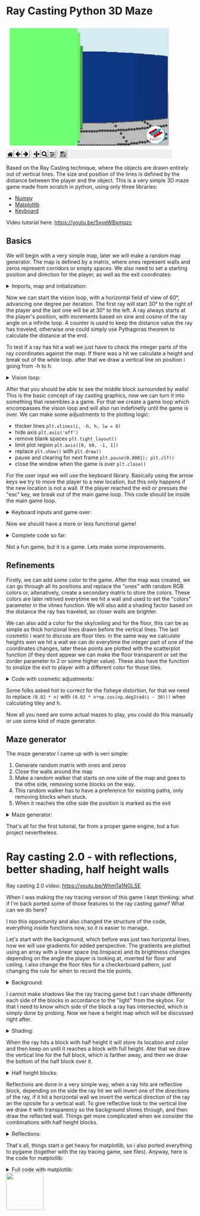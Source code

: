 # Ray Casting Python 3D Maze

 ![](gif.gif)
 
Based on the Ray Casting technique, where the objects are drawn entirely out of vertical lines. The size and position of the lines is defined by the distance between the player and the object. This is a very simple 3D maze game made from scratch in python, using only three libraries:

* [Numpy](https://numpy.org/)
* [Matplotlib](https://matplotlib.org/)
* [Keyboard](https://pypi.org/project/keyboard/)


Video tutorial here: https://youtu.be/5xyeWBxmqzc

## Basics

We will begin with a very simple map, later we will make a random map generator. The map is defined by a matrix, where ones represent walls and zeros represent corridors or empty spaces. We also need to set a starting position and direction for the player, as well as the exit coordinates:

<details>
  <summary>Imports, map and initialization:</summary>
 
```python
import numpy as np
from matplotlib import pyplot as plt
import keyboard

mapa = [[1, 1, 1, 1, 1],
        [1, 0, 0, 0, 1],
        [1, 0, 1, 0, 1],
        [1, 0, 0, 0, 1],
        [1, 1, 1, 1, 1]]

posx, posy, rot = 1.5, 1.5, np.pi/4
exitx, exity = 3, 3
```
</details>

Now we can start the vision loop, with a horizontal field of view of 60°, advancing one degree per iteration. The first ray will start 30° to the right of the player and the last one will be at 30° to the left. A ray always starts at the player's position, with increments based on sine and cosine of the ray angle on a infinite loop. A counter is used to keep the distance value the ray has traveled, otherwise one could simply use Pythagoras theorem to calculate the distance at the end.

To test if a ray has hit a wall we just have to check the integer parts of the ray coordinates against the map. If there was a hit we calculate a height and break out of the while loop. after that we draw a vertical line on position i going from -h to h.

<details>
  <summary>Vision loop:</summary>
 
```python
for i in range(60):
    rot_i = rot + np.deg2rad(i-30)
    x, y = posx, posy
    sin, cos = 0.02*np.sin(rot_i), 0.02*np.cos(rot_i)
    n = 0
    
    while 1:
        x, y, n = x + cos, y + sin, n +1
        if mapa[int(x)][int(y)]:
            h = 1/(0.02*n)
            break
        
    plt.vlines(i, -h, h)

plt.show()
```
</details>

After that you should be able to see the middle block surrounded by walls! This is the basic concept of ray casting graphics, now we can turn it into something that resembles a a game. For that we create a game loop which encompasses the vision loop and will also run indefinetly until the game is over. We can make some adjustments to the plotting logic: 

* thicker lines `plt.vlines(i, -h, h, lw = 8)`
* hide axis `plt.axis('off')`
* remove blank spaces `plt.tight_layout()`
* limit plot region  `plt.axis([0, 60, -1, 1])`
* replace `plt.show()`  with `plt.draw()`
* pause and clearing for next frame `plt.pause(0.0001); plt.clf()`
* close the window when the game is over `plt.close()`

For the user input we will use the keyboard library. Basically using the arrow keys we try to move the player to a new location, but this only happens if the new location is not a wall. If the player reached the exit or presses the "esc" key, we break out of the main game loop. This code should be inside the main game loop.

<details>
  <summary>Keyboard inputs and game over:</summary>
 
```python
    key = keyboard.read_key()
    x, y = (posx, posy)

    if key == 'up':
        x, y = (x + 0.3*np.cos(rot), y + 0.3*np.sin(rot))
    elif key == 'down':
        x, y = (x - 0.3*np.cos(rot), y - 0.3*np.sin(rot))
    elif key == 'left':
        rot = rot - np.pi/8
    elif key == 'right':
        rot = rot + np.pi/8
    elif key == 'esc':
        break

    if mapa[int(x)][int(y)] == 0:
        if int(posx) == exitx and int(posy) == exity:
            break
        posx, posy = (x, y)
```
</details>

Now we should have a more or less functional game!

<details>
  <summary>Complete code so far:</summary>
  
  ```python
import numpy as np
from matplotlib import pyplot as plt
import keyboard

mapa = [[1, 1, 1, 1, 1],
        [1, 0, 0, 0, 1],
        [1, 0, 1, 0, 1],
        [1, 0, 0, 0, 1],
        [1, 1, 1, 1, 1]]

posx, posy, rot = 1.5, 1.5, np.pi/4
exitx, exity = 3, 3

while 1:
    for i in range(60):
        rot_i = rot + np.deg2rad(i-30)
        x, y = posx, posy
        sin, cos = 0.02*np.sin(rot_i), 0.02*np.cos(rot_i)
        n = 0
        
        while 1:
            x, y, n = x + cos, y + sin, n +1
            if mapa[int(x)][int(y)]:
                h = 1/(0.02*n)
                break
            
        plt.vlines(i, -h, h, lw=8)

    plt.axis('off'); plt.tight_layout(); plt.axis([0, 60, -1, 1])
    plt.draw(); plt.pause(0.0001); plt.clf()
    
    key = keyboard.read_key()
    x, y = (posx, posy)

    if key == 'up':
        x, y = (x + 0.3*np.cos(rot), y + 0.3*np.sin(rot))
    elif key == 'down':
        x, y = (x - 0.3*np.cos(rot), y - 0.3*np.sin(rot))
    elif key == 'left':
        rot = rot - np.pi/8
    elif key == 'right':
        rot = rot + np.pi/8
    elif key == 'esc':
        break

    if mapa[int(x)][int(y)] == 0:
        if int(posx) == exitx and int(posy) == exity:
            break
        posx, posy = (x, y)

plt.close()
```
  
</details>

Not a fun game, but it is a game. Lets make some improvements.

## Refinements
Firstly, we can add some color to the game. After the map was created, we can go through all its positions and replace the "ones" with random RGB colors or, altenatively, create a secondary matrix to store the colors. These colors are later retrived everytime we hit a wall and used to set the "colors" parameter in the vlines function. We will also add a shading factor based on the distance the ray has traveled, so closer walls are brighter.

We can also add a color for the sky/ceiling and for the floor, this can be as simple as thick horizonal lines drawn before the vertical lines. The last cosmetic i want to discuss are floor tiles: in the same way we calculate heights wen we hit a wall we can do everytime the integer part of one of the coordinates changes, later these points are plotted with the scatterplot function (if they dont appear we can make the floor transparent or set the zorder parameter to 2 or some higher value). These also have the function to sinalize the exit to player with a different color for those tiles.

<details>
  <summary>Code with cosmetic adjustments:</summary>
  
```python
import numpy as np
from matplotlib import pyplot as plt
import keyboard

mapa = [[1, 1, 1, 1, 1],
        [1, 0, 0, 0, 1],
        [1, 0, 1, 0, 1],
        [1, 0, 0, 0, 1],
        [1, 1, 1, 1, 1]]

for i in range(len(mapa)):
    for j in range(len(mapa)):
        if mapa[i][j] == 1:
            mapa[i][j] = list(np.random.uniform(0,1,3))
            
posx, posy, rot = 1.5, 1.5, np.pi/4
exitx, exity = 3, 3

while 1:
    
    plt.hlines(-0.6, 0, 60, colors='gray', lw=165, alpha=0.5)
    plt.hlines(0.6, 0, 60, colors='lightblue', lw=165)
    tilex, tiley, tilec = [], [], []
    for i in range(60):
        rot_i = rot + np.deg2rad(i-30)
        x, y = posx, posy
        sin, cos = 0.02*np.sin(rot_i), 0.02*np.cos(rot_i)
        n = 0
        
        while 1:
            xx, yy = (x, y)
            x, y, n = x + cos, y + sin, n +1

            # tiles logic
            if abs(int(3*xx)-int(3*x)) > 0 or abs(int(3*yy)-int(3*y))>0:
                tilex.append(i)
                tiley.append(-1/(0.02 * n))
                if int(x) == exitx and int(y) == exity:
                    tilec.append('b')
                else:
                    tilec.append('k')

            if mapa[int(x)][int(y)]:
                h = np.clip(1/(0.02 * n), 0, 1)
                c = np.asarray(mapa[int(x)][int(y)])*(0.3 + 0.7 * h)
                break
            
        plt.vlines(i, -h, h, lw=8, colors=c)
        
    plt.scatter(tilex, tiley, c=tilec, zorder=2) # draw tiles on the floor
    plt.axis('off'); plt.tight_layout(); plt.axis([0, 60, -1, 1])
    plt.draw(); plt.pause(0.0001); plt.clf()
    
    key = keyboard.read_key()
    x, y = (posx, posy)

    if key == 'up':
        x, y = (x + 0.3*np.cos(rot), y + 0.3*np.sin(rot))
    elif key == 'down':
        x, y = (x - 0.3*np.cos(rot), y - 0.3*np.sin(rot))
    elif key == 'left':
        rot = rot - np.pi/8
    elif key == 'right':
        rot = rot + np.pi/8
    elif key == 'esc':
        break

    if mapa[int(x)][int(y)] == 0:
        if int(posx) == exitx and int(posy) == exity:
            break
        posx, posy = (x, y)

plt.close()
```

</details>

Some folks asked hot to correct for the fisheye distortion, for that we need to replace `(0.02 * n)` with `(0.02 * n*np.cos(np.deg2rad(i - 30)))` when calculating tiley and h.

Now all you need are some actual mazes to play, you could do this manually or use some kind of maze generator.

## Maze generator
The maze generator I came up with is veri simple:
1. Generate random matrix with ones and zeros
2. Close the walls around the map
3. Make a random walker that starts on one side of the map and goes to the othe side, removing some blocks on the way.
4. This random walker has to have a preference for existing paths, only removing blocks when stuck.
5. When it reaches the othe side the position is marked as the exit

<details>
  <summary>Maze generator:</summary>
  
```python
#random map generator
size = 15
mapa = [[list(np.random.uniform(0, 1, 3))] * size for i in range(size)]
for i in range(size-2):
    for j in range(size-2):
        if np.random.uniform() > 0.33:
            mapa[i+1][j+1] = 0

posx, posy = (1, np.random.randint(1, size -1))
rot = np.pi/4
x, y = (posx, posy)
mapa[x][y] = 0
count = 0 
while True:
    testx, testy = (x, y)
    if np.random.uniform() > 0.5:
        testx = testx + np.random.choice([-1, 1])
    else:
        testy = testy + np.random.choice([-1, 1])
    if testx > 0 and testx < size -1 and testy > 0 and testy < size -1:
        if mapa[testx][testy] == 0 or count > 5:
            count = 0
            x, y = (testx, testy)
            mapa[x][y] = 0
            if x == size-2:
                exitx, exity = (x, y)
                break
        else:
            count = count+1
```

</details>

That's all for the first tutorial, far from a proper game engine, but a fun project nevertheless.

# Ray casting 2.0 - with reflections, better shading, half height walls

Ray casting 2.0 video: https://youtu.be/WhmTa1NGLSE

When I was making the ray tracing version of this game I kept thinking: what if I'm back ported some of those features to the ray casting game? What can we do here?

I too this opportunity and also changed the structure of the code, everything inside functions now, so it is easier to manage.

Let's start with the background, which before was just two horizontal lines, now we will use gradients for added perspective. The gradients are plotted using an array with a linear space (np.linspace) and its brightness changes depending on the angle the player is looking at, inverted for floor and ceiling. I also change the floor tiles for a checkerboard pattern, just changing the rule for when to record the tile points.

<details>
  <summary>Background:</summary>
  
```python
bg = np.linspace(0, 1, 150) #background gradient

...

plt.scatter([30]*150, -bg, c=-bg, s=200000, marker='_', cmap='Greys') #floor
plt.scatter([30]*150, bg, c=bg, s=200000, marker='_', cmap='Blues') #background

...
if int(x*2)%2 == int(y*2)%2: # then record tilex, tiley, tilec

```

</details>

I cannot make shadows like the ray tracing game but I can shade differently each side of the blocks in accordance to the "light" from the skybox. For that I need to know which side of the block a ray has  intersected, which is simply done by probing. Now we have a height map which will be discussed right after.

<details>
  <summary>Shading:</summary>
  
```python
    h = np.clip(1/(0.04 * n*np.cos(np.deg2rad(i-30))), 0, 1)
    c = np.asarray(mapc[int(x)][int(y)])*(0.4 + 0.6 * h)
    if maph[int(x+cos)][int(y-sin)] > 0.5:
        c = 0.85*c
        if maph[int(x-cos)][int(y+sin)] != 0 and sin >0:
            c = 0.7*c
```

</details>

When the ray hits a block with half height it will store its location and color and then keep on until it reaches a block with full height. Ater that we draw the vertical line for the full block, which is farther away, and then we draw the bottom of the half block over it.

<details>
  <summary>Half height blocks:</summary>
  
```python
def caster(x, y, i, ex, ey, maph, mapc, sin, cos, n, half, tx, ty, tc):
    while True: # ray loop
        xx, yy = (x, y)
        x, y = (x + cos, y + sin)
        n = n+1
        if half == None and int(x*2)%2 == int(y*2)%2:#(abs(int(3*xx)-int(3*x)) > 0 or abs(int(3*yy)-int(3*y))>0):
            tx.append(i)
            ty.append(-1/(0.04 * n*np.cos(np.deg2rad(i - 30))))
            if int(x) == ex and int(y) == ey:
                tc.append('b')
            else:
                tc.append('k')
        if maph[int(x)][int(y)] == 1 or (maph[int(x)][int(y)] == 0.5 and half == None):
            h , c = shader(n, maph, mapc, sin, cos, x, y, i)
            if maph[int(x)][int(y)] == 0.5 and half == None:
                half = [h, c, n]
            else:
                break

    return(c, h, x, y, n, half, tx, ty, tc)
```

</details>

Reflections are done in a very simple way,  when a ray hits are reflective block, depending on the side the ray hit we will invert one of the directions of the ray, if it hit a horizontal wall we invert the vertical direction of the ray an the oposite for a vertical wall. To give reflective look to the vertical line we draw it with transparency so the background shines through, and then draw the reflected wall. Things get more complicated when we consider the combinations with half height blocks.

<details>
  <summary>Reflections:</summary>
  
```python
def reflection(x, y, i, ex, ey, maph, mapc, sin, cos, n, c, h, half, tx, ty, tc):
    if half != None:
        plt.vlines(i, 0, h, lw = 8, colors = c, alpha=0.5) #top reflected
        plt.vlines(i, -half[0], 0, lw = 8, colors = half[1])# bottom regular
    else:
        plt.vlines(i, -h, h, lw = 8, colors = c, alpha=0.5) # draw vertical lines
    if maph[int(x+cos)][int(y-sin)] != 0:
        cos = -cos
    else:
        sin = -sin
    c2, h, x, y, n, half2, tx, ty, tc = caster(x, y, i, ex, ey, maph, mapc, sin, cos, n, half, tx, ty, tc)
    c = (c + c2)/2
    if half != None:
        plt.vlines(i, 0, h, lw = 8, colors = c) # draw vertical lines
    else:
        plt.vlines(i, -h, h, lw = 8, colors = c) # draw vertical lines
        if half2 !=  None:
            plt.vlines(i, -half2[0], 0, lw = 8, colors = half2[1])        
    return c, h, x, y, n, half2, tx, ty, tc 
```

</details>


That's all, things start o get heavy for matplotlib, so i also ported everything to pygame (together with the ray tracing game, see files). Anyway, here is the code for matplotlib:

<details>
  <summary>Full code with matplotlib:</summary>
  
```python
import numpy as np
from matplotlib import pyplot as plt
from pynput import keyboard, mouse
from time import time

def main():
    size = 15
    global key; key = None # register keypresses
    listener = keyboard.Listener(on_press=on_press);listener.start()
    last_mouse = [0,0]
    posx, posy, rot = (1, np.random.randint(1, size -1), 1) # player pos
    bg = np.linspace(0, 1, 150) #background gradient
    mapc, maph, mapr, ex, ey = maze_generator(posx, posy, size)# map, exit
    plt.figure(num = 'Pycaster 2.0')
    while True: #main game loop
        start = time()
        rot, last_mouse = rotation(rot, last_mouse)
        plt.scatter([30]*150, -bg, c=-bg, s=200000, marker='_', cmap='Greys')
        plt.scatter([30]*150, bg, c=bg, s=200000, marker='_', cmap='Blues')
        tx, ty, tc = ([], [], [])
        for i in range(60): #vision loop
            rot_i = rot + np.deg2rad(i - 30)
            x, y = (posx, posy)
            sin, cos = (0.04*np.sin(rot_i), 0.04*np.cos(rot_i))
            n, half = 0, None
            c, h, x, y, n, half, tx, ty, tc = caster(x, y, i, ex, ey, maph, mapc, sin, cos, n, half, tx, ty, tc)
            
            if mapr[int(x)][int(y)] == 1:
                c, h, x, y, n, half2, tx, ty, tc = reflection(x, y, i, ex, ey, maph, mapc, sin, cos, n, c, h, half, tx, ty, tc)

            else:
                plt.vlines(i, -h, h, lw = 8, colors = c)
                if half !=  None:
                    plt.vlines(i, -half[0], 0, lw = 8, colors = half[1])
            

            
        plt.axis('off'); plt.tight_layout(); plt.axis([0, 60, -1, 1])
        plt.scatter(tx, ty, c=tc, zorder = 2, alpha=0.5, marker='s') # draw ts on the floor
        plt.text(57, 0.9, str(round(1/(time()-start),1)), c='y')
        plt.draw();plt.pause(0.1); plt.clf()
        # player's movement
        posx, posy, rot, keyout = movement(posx, posy, rot, maph)
        if (int(posx) == ex and int(posy) == ey) or keyout == 'esc':
            break

    plt.close()

def maze_generator(x, y, size):
    mapc = np.random.uniform(0,1, (size,size,3)) 
    mapr = np.random.choice([0, 0, 0, 0, 1], (size,size))
    maph = np.random.choice([0, 0, 0, 0, .5, 1], (size,size))
    maph[0,:], maph[size-1,:], maph[:,0], maph[:,size-1] = (1,1,1,1)

    mapc[x][y], maph[x][y], mapr[x][y] = (0, 0, 0)
    count = 0 
    while 1:
        testx, testy = (x, y)
        if np.random.uniform() > 0.5:
            testx = testx + np.random.choice([-1, 1])
        else:
            testy = testy + np.random.choice([-1, 1])
        if testx > 0 and testx < size -1 and testy > 0 and testy < size -1:
            if maph[testx][testy] == 0 or count > 5:
                count = 0
                x, y = (testx, testy)
                mapc[x][y], maph[x][y], mapr[x][y] = (0, 0, 0)
                if x == size-2:
                    ex, ey = (x, y)
                    break
            else:
                count = count+1
    return np.asarray(mapc), np.asarray(maph), np.asarray(mapr), ex, ey

def rotation(rot, last_mouse): # for 1080p screen
    with mouse.Controller() as check:
        position = check.position
        if position[0] != last_mouse[0] or position[0]>1860 or position[0] < 60:
            delta = last_mouse[0] - position[0]
            if position[0]>1860:
                delta = 1860 - position[0]
            if position[0] < 60:
                delta = 60 - position[0]

            rot = rot + 4*np.pi*(0.5-delta/1920)


    return(rot, position)

def on_press(key_new):
    global key
    key = key_new
    
def movement(posx, posy, rot, maph):
    global key
    x, y = (posx, posy)
    keyout = None
    if key is not None:
        if key == keyboard.Key.up:
            x, y = (x + 0.3*np.cos(rot), y + 0.3*np.sin(rot))
        elif key == keyboard.Key.down:
            x, y = (x - 0.3*np.cos(rot), y - 0.3*np.sin(rot))
        elif key == keyboard.Key.left:
            rot = rot - np.pi/8
        elif key == keyboard.Key.right:
            rot = rot + np.pi/8
        elif key == keyboard.Key.esc:
            keyout = 'esc'
    key = None        
    if maph[int(x)][int(y)] == 0:
        posx, posy = (x, y)
        
    return posx, posy, rot, keyout

def caster(x, y, i, ex, ey, maph, mapc, sin, cos, n, half, tx, ty, tc):
    while True: # ray loop
        xx, yy = (x, y)
        x, y = (x + cos, y + sin)
        n = n+1
        if half == None and int(x*2)%2 == int(y*2)%2:#(abs(int(3*xx)-int(3*x)) > 0 or abs(int(3*yy)-int(3*y))>0):
            tx.append(i)
            ty.append(-1/(0.04 * n*np.cos(np.deg2rad(i - 30))))
            if int(x) == ex and int(y) == ey:
                tc.append('b')
            else:
                tc.append('k')
        if maph[int(x)][int(y)] == 1 or (maph[int(x)][int(y)] == 0.5 and half == None):
            h , c = shader(n, maph, mapc, sin, cos, x, y, i)
            if maph[int(x)][int(y)] == 0.5 and half == None:
                half = [h, c, n]
            else:
                break

    return(c, h, x, y, n, half, tx, ty, tc)

def shader(n, maph, mapc, sin, cos, x, y, i):
    h = np.clip(1/(0.04 * n*np.cos(np.deg2rad(i-30))), 0, 1)
    c = np.asarray(mapc[int(x)][int(y)])*(0.4 + 0.6 * h)
    if maph[int(x+cos)][int(y-sin)] > 0.5:
        c = 0.85*c
        if maph[int(x-cos)][int(y+sin)] != 0 and sin >0:
            c = 0.7*c
    return h, c

def reflection(x, y, i, ex, ey, maph, mapc, sin, cos, n, c, h, half, tx, ty, tc):
    if half != None:
        plt.vlines(i, 0, h, lw = 8, colors = c, alpha=0.5) #top reflected
        plt.vlines(i, -half[0], 0, lw = 8, colors = half[1])# bottom regular
    else:
        plt.vlines(i, -h, h, lw = 8, colors = c, alpha=0.5) # draw vertical lines
    if maph[int(x+cos)][int(y-sin)] != 0:
        cos = -cos
    else:
        sin = -sin
    c2, h, x, y, n, half2, tx, ty, tc = caster(x, y, i, ex, ey, maph, mapc, sin, cos, n, half, tx, ty, tc)
    c = (c + c2)/2
    if half != None:
        plt.vlines(i, 0, h, lw = 8, colors = c) # draw vertical lines
    else:
        plt.vlines(i, -h, h, lw = 8, colors = c) # draw vertical lines
        if half2 !=  None:
            plt.vlines(i, -half2[0], 0, lw = 8, colors = half2[1])        
    return c, h, x, y, n, half2, tx, ty, tc     

if __name__ == '__main__':
    main()

```

</details>

 
 
<img src="https://avatars0.githubusercontent.com/u/76776190?s=460&u=8f3943b46a0f1060a462d8a2922319edd9cd241c&v=4" width="100" height="100">
